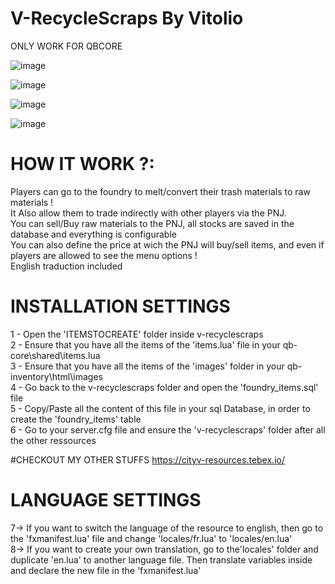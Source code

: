 # V-RecycleScraps By Vitolio

ONLY WORK FOR QBCORE


![image](https://media.discordapp.net/attachments/280323312952016897/1183806263138713721/3.png)


![image](https://media.discordapp.net/attachments/280323312952016897/1183806264162136144/1.png)


![image](https://media.discordapp.net/attachments/280323312952016897/1183806263738507404/5.png)


![image](https://media.discordapp.net/attachments/280323312952016897/1183806262522163280/2.png)

# HOW IT WORK ?: 
Players can go to the foundry to melt/convert their trash materials to raw materials ! </br>
It Also allow them to trade indirectly with other players via the PNJ. </br>
You can sell/Buy raw materials to the PNJ, all stocks are saved in the database and everything is configurable</br>
You can also define the price at wich the PNJ will buy/sell items, and even if players are allowed to see the menu options !</br>
English traduction included


# INSTALLATION SETTINGS
1 - Open the 'ITEMSTOCREATE' folder inside v-recyclescraps</br>
2 - Ensure that you have all the items of the 'items.lua' file in your qb-core\shared\items.lua</br>
3 - Ensure that you have all the items of the 'images' folder in your qb-inventory\html\images</br>
4 - Go back to the v-recyclescraps folder and open the 'foundry_items.sql' file</br>
5 - Copy/Paste all the content of this file in your sql Database, in order to create the 'foundry_items' table</br>
6 - Go to your server.cfg file and ensure the 'v-recyclescraps' folder after all the other ressources</br>

#CHECKOUT MY OTHER STUFFS 
https://cityv-resources.tebex.io/


# LANGUAGE SETTINGS</br>
7-> If you want to switch the language of  the resource to english, then go to the 'fxmanifest.lua' file and change 'locales/fr.lua' to 'locales/en.lua'</br>
8-> If you want to create your own translation, go to the'locales' folder and duplicate 'en.lua' to another language file. Then translate variables inside and declare the new file in the 'fxmanifest.lua'</br>

